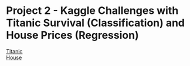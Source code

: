 # Project 2 - Kaggle Challenges with Titanic Survival (Classification) and House Prices (Regression)
<a href = 'https://www.kaggle.com/hessatmim/titanic'> Titanic <a/> <br>
  <a href = 'https://www.kaggle.com/hessatmim/house-price' > House </a>
